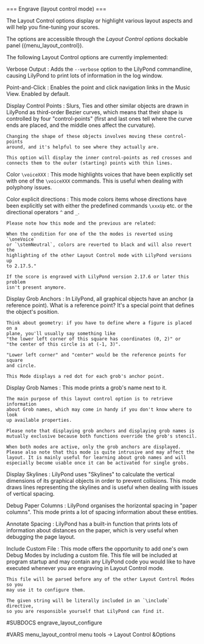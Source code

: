 === Engrave (layout control mode) ===

The Layout Control options display or highlight various layout aspects and will
help you fine-tuning your scores.

The options are accessible through the *Layout Control options* dockable panel
({menu_layout_control}).

The following Layout Control options are currently implemented:

Verbose Output
:   Adds the `--verbose` option to the LilyPond commandline, causing LilyPond
    to print lots of information in the log window.
    
Point-and-Click
:   Enables the point and click navigation links in the Music View. Enabled by
    default.

Display Control Points
:   Slurs, Ties and other similar objects are drawn in LilyPond as third-order
    Bezier curves, which means that their shape is controlled by four
    "control-points" (first and last ones tell where the curve ends are placed,
    and the middle ones affect the curvature).
    
    Changing the shape of these objects involves moving these control-points
    around, and it's helpful to see where they actually are.
    
    This option will display the inner control-points as red crosses and
    connects them to the outer (starting) points with thin lines.

Color `\voiceXXX`
:   This mode highlights voices that have been explicitly set with one of the
    `\voiceXXX` commands. This is useful when dealing with polyphony issues.

Color explicit directions
:   This mode colors items whose directions have been explicitly set with either
    the predefined commands `\xxxUp` etc. or the directional operators
    `^` and `_`.
    
    Please note how this mode and the previous are related:
    
    When the condition for one of the the modes is reverted using `\oneVoice`
    or `\stemNeutral`, colors are reverted to black and will also revert the
    highlighting of the other Layout Control mode with LilyPond versions up
    to 2.17.5."
    
    If the score is engraved with LilyPond version 2.17.6 or later this problem
    isn't present anymore.

Display Grob Anchors
:   In LilyPond, all graphical objects have an anchor (a reference point).
    What is a reference point?  It's a special point that defines the object's
    position.
    
    Think about geometry: if you have to define where a figure is placed on a
    plane, you'll usually say something like
    "the lower left corner of this square has coordinates (0, 2)" or
    "the center of this circle is at (-1, 3)".
    
    "Lower left corner" and "center" would be the reference points for square
    and circle.
    
    This Mode displays a red dot for each grob's anchor point.

Display Grob Names
:   This mode prints a grob's name next to it.

    The main purpose of this layout control option is to retrieve information
    about Grob names, which may come in handy if you don't know where to look
    up available properties.
    
    Please note that displaying grob anchors and displaying grob names is
    mutually exclusive because both functions override the grob's stencil.
    
    When both modes are active, only the grob anchors are displayed.
    Please also note that this mode is quite intrusive and may affect the
    layout. It is mainly useful for learning about grob names and will
    especially become usable once it can be activated for single grobs.

Display Skylines
:   LilyPond uses "Skylines" to calculate the vertical dimensions of its
    graphical objects in order to prevent collisions. This mode draws lines
    representing the skylines and is useful when dealing with issues of
    vertical spacing.

Debug Paper Columns
:   LilyPond organises the horizontal spacing in "paper columns".
    This mode prints a lot of spacing information about these entities.

Annotate Spacing
:   LilyPond has a built-in function that prints lots of information about
    distances on the paper, which is very useful when debugging the page layout.

Include Custom File
:   This mode offers the opportunity to add one's own Debug Modes by including
    a custom file. This file will be included at program startup and may contain
    any LilyPond code you would like to have executed whenever you are engraving
    in Layout Control mode.
    
    This file will be parsed before any of the other Layout Control Modes so you
    may use it to configure them.

    The given string will be literally included in an `\include` directive,
    so you are responsible yourself that LilyPond can find it.




#SUBDOCS
engrave_layout_configure

#VARS
menu_layout_control menu tools -> Layout Control &Options
